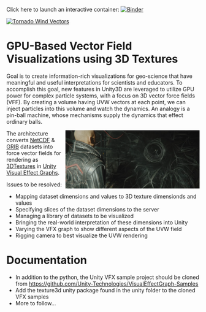 Click here to launch an interactive container: [![Binder](https://mybinder.org/badge_logo.svg)](https://mybinder.org/v2/gh/Hackshaven/vector-visualizations/master?filepath=Tornado%20NetCDF.ipynb)

[![Tornado Wind Vectors](https://i.vimeocdn.com/video/895238823.jpg)](https://vimeo.com/419597137/0aef4ad5d8 "Tornado Wind Vectors")

# GPU-Based Vector Field Visualizations using 3D Textures

Goal is to create information-rich visualizations for geo-science that have meaningful and useful interpretations for scientists and educators. To accomplish this goal, new features in Unity3D are leveraged to utilize GPU power for complex particle systems, with a focus on 3D vector force fields (VFF). By creating a volume having UVW vectors at each point, we can inject particles into this volume and watch the dynamics. An analogy is a pin-ball machine, whose mechanisms supply the dynamics that effect ordinary balls. 

<img src="unity-vfx.png" align="right" width="350">

The architecture converts [NetCDF](https://www.unidata.ucar.edu/software/netcdf/) & [GRIB](https://en.wikipedia.org/wiki/GRIB) datasets into force vector fields for rendering as [3DTextures](https://docs.unity3d.com/Manual/class-Texture3D.html) in [Unity Visual Effect Graphs](https://unity.com/visual-effect-graph).

Issues to be resolved:

* Mapping dataset dimensions and values to 3D texture dimensionds and values
* Specifying slices of the dataset dimensions to the server
* Managing a library of datasets to be visualized
* Bringing the real-world interpretation of these dimensions into Unity
* Varying the VFX graph to show different aspects of the UVW field
* Rigging camera to best visualize the UVW rendering

# Documentation

- In addition to the python, the Unity VFX sample project should be cloned from https://github.com/Unity-Technologies/VisualEffectGraph-Samples
- Add the texture3d unity package found in the unity folder to the cloned VFX samples
- More to follow...
